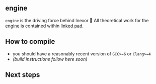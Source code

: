 engine
------

`engine` is the driving force behind Inexor :bullettrain_side:
All theoretical work for the [engine](https://github.com/orgs/inexorgame/projects/2) is contained within [linked pad](https://hackmd.io/37sIZedlTTmTbn-maDb4vg?view).

## How to compile

- you should have a reasonably recent version of `GCC>=6` or `Clang>=4`
- _(build instructions follow here soon)_

## Next steps
